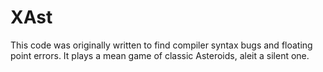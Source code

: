 # XAst
This code was originally written to find compiler syntax bugs and floating point errors. It plays a mean game of classic Asteroids, aleit a silent one.
